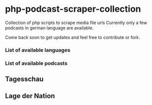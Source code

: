 # php-podcast-scraper-collection
Collection of php scripts to scrape media file urls
Currently only a few podcasts in german language are available.

Come back soon to get updates and feel free to contribute or fork.


### List of available languages ### 

### List of available podcasts ### 

## Tagesschau ##
## Lage der Nation ##

